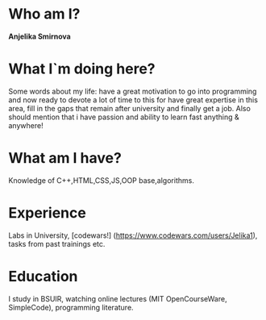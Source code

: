 # Who am I?  
__Anjelika Smirnova__  
# What I`m doing here?   
Some words about my life: have a great motivation to go into programming and now ready to devote a lot of time to this for have great expertise in this area, fill in the gaps that remain after university and finally get a job. Also should mention that i have passion and ability to learn fast anything & anywhere!  
# What am I have?  
Knowledge of C++,HTML,CSS,JS,OOP base,algorithms.
# Experience   
Labs in University, [codewars!] (https://www.codewars.com/users/Jelika1), tasks from past trainings etc.
# Education  
I study in BSUIR, watching online lectures (MIT OpenCourseWare, SimpleCode), programming literature. 

